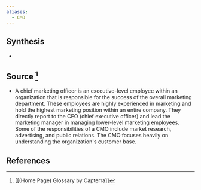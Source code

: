 ```yaml
---
aliases:
  - CMO
---
```

## Synthesis
- 
## Source [^1]
- A chief marketing officer is an executive-level employee within an organization that is responsible for the success of the overall marketing department. These employees are highly experienced in marketing and hold the highest marketing position within an entire company. They directly report to the CEO (chief executive officer) and lead the marketing manager in managing lower-level marketing employees. Some of the responsibilities of a CMO include market research, advertising, and public relations. The CMO focuses heavily on understanding the organization's customer base.
## References

[^1]: [[(Home Page) Glossary by Capterra]]